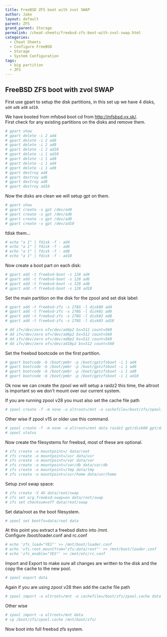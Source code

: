 ```yaml
---
title: FreeBSD ZFS boot with zvol SWAP
author: Jake
layout: default
parent: ZFS
grand_parent: Storage
permalink: /cheat-sheets/freebsd-zfs-boot-with-zvol-swap.html
categories:
  - Cheat Sheets
  - Configure FreeBSD
  - Storage
  - System Configuration
tags:
  - big partition
  - ZFS
---
```

## FreeBSD ZFS boot with zvol SWAP

First use gpart to setup the disk partitions, in this set up we have 4 disks, `ad4` `ad6` `ad8` `ad10`.

We have booted from mfsbsd boot cd from <http://mfsbsd.vx.sk/>.  
First check for any existing partitions on the disks and remove them.

```sh
# gpart show
# gpart delete -i 2 ad4
# gpart delete -i 2 ad6
# gpart delete -i 2 ad8
# gpart delete -i 2 ad10
# gpart delete -i 1 ad10
# gpart delete -i 1 ad8
# gpart delete -i 1 ad4
# gpart delete -i 1 ad6
# gpart destroy ad4
# gpart destroy ad6
# gpart destroy ad8
# gpart destroy ad10
```

Now the disks are clean we will setup gpt on them.

```sh
# gpart show
# gpart create -s gpt /dev/ad4
# gpart create -s gpt /dev/ad6
# gpart create -s gpt /dev/ad8
# gpart create -s gpt /dev/ad10
```

fdisk them&#8230;

```sh
# echo "a 1" | fdisk -f - ad4
# echo "a 1" | fdisk -f - ad6
# echo "a 1" | fdisk -f - ad8
# echo "a 1" | fdisk -f - ad10
```

Now create a boot part on each disk:

```sh
# gpart add -t freebsd-boot -s 128 ad4
# gpart add -t freebsd-boot -s 128 ad6
# gpart add -t freebsd-boot -s 128 ad8
# gpart add -t freebsd-boot -s 128 ad10
```

Set the main partition on the disk for the zpool and set disk label:

```sh
# gpart add -t freebsd-zfs -s 278G -l disk00 ad4
# gpart add -t freebsd-zfs -s 278G -l disk01 ad6
# gpart add -t freebsd-zfs -s 278G -l disk02 ad8
# gpart add -t freebsd-zfs -s 278G -l disk03 ad10
```

```sh
# dd if=/dev/zero of=/dev/ad4p2 bs=512 count=560
# dd if=/dev/zero of=/dev/ad6p2 bs=512 count=560
# dd if=/dev/zero of=/dev/ad8p2 bs=512 count=560
# dd if=/dev/zero of=/dev/ad10p2 bs=512 count=560
```

Set the freebsd bootcode on the first partition.

```sh
# gpart bootcode -b /boot/pmbr -p /boot/gptzfsboot -i 1 ad4
# gpart bootcode -b /boot/pmbr -p /boot/gptzfsboot -i 1 ad6
# gpart bootcode -b /boot/pmbr -p /boot/gptzfsboot -i 1 ad8
# gpart bootcode -b /boot/pmbr -p /boot/gptzfsboot -i 1 ad10
```

Ok now we can create the zpool we will setup a raidz2 this time, the altroot is important so we don't mount over our current system.

If you are running zpool v28 you must also set the cache file path

```sh
# zpool create -f -m none -o altroot=/mnt -o cachefile=/boot/zfs/zpool.cache data raidz2 gpt/disk00 gpt/disk01 gpt/disk02 gpt/disk03
```

Other wise if zpool v15 or older use this command.

```sh
# zpool create -f -m none -o altroot=/mnt data raidz2 gpt/disk00 gpt/disk01 gpt/disk02 gpt/disk03
# zpool status
```

Now create the filesystems for freebsd, most of these are optional.

```sh
# zfs create -o mountpoint=/ data/root
# zfs create -o mountpoint=/usr data/usr
# zfs create -o mountpoint=/var data/var
# zfs create -o mountpoint=/var/db data/var/db
# zfs create -o mountpoint=/tmp data/tmp
# zfs create -o mountpoint=/usr/home data/usr/home
```

Setup zvol swap space:

```sh
# zfs create -V 4G data/root/swap
# zfs set org.freebsd:swap=on data/root/swap
# zfs set checksum=off data/root/swap
```

Set data/root as the boot filesystem.

```sh
# zpool set bootfs=data/root data
```

At this point you extract a freebsd distro into /mnt.  
Configure /boot/loader.conf and rc.conf

```sh
# echo 'zfs_load="YES"' >> /mnt/boot/loader.conf
# echo 'vfs.root.mountfrom="zfs:data/root"' >> /mnt/boot/loader.conf
# echo 'zfs_enable="YES"' >> /mnt/etc/rc.conf
```

Import and Export to make sure all changes are written to the disk and the copy the cache to the new pool.

```sh
# zpool export data
```

Again if you are using zpool v28 then add the cache file path

```sh
# zpool import -o altroot=/mnt -o cachefile=/boot/zfs/zpool.cache data

```

Other wise

```sh
# zpool import -o altroot=/mnt data
# cp /boot/zfs/zpool.cache /mnt/boot/zfs/
```

Now boot into full freebsd zfs system.